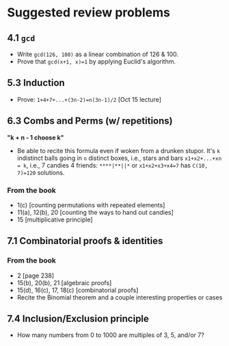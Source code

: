 # Suggested review problems
## 4.1 `gcd`
- Write `gcd(126, 100)` as a linear combination of 126 & 100.
- Prove that `gcd(x+1, x)=1` by applying Euclid's algorithm.
## 5.3 Induction
- Prove: `1+4+7+...+(3n-2)=n(3n-1)/2` [Oct 15 lecture]
## 6.3 Combs and Perms (w/ repetitions)
**"k + n - 1 choose k"**
- Be able to recite this formula even if woken from a drunken stupor. It's `k` indistinct balls going in `n` distinct boxes, i.e., stars and bars `x1+x2+...+xn = k`, i.e., 7 candies 4 friends: `****|**||*` or `x1+x2+x3+x4=7` has `C(10, 7)=120` solutions.
### From the book
- 1(c) [counting permutations with repeated elements]
- 11(a), 12(b), 20 [counting the ways to hand out candies]
- 15 [multiplicative principle]
## 7.1 Combinatorial proofs & identities
### From the book
- 2 [page 238]
- 15(b), 20(b), 21 [algebraic proofs]
- 15(d), 16(c), 17, 18(c) [combinatorial proofs]
- Recite the Binomial theorem and a couple interesting properties or cases
## 7.4 Inclusion/Exclusion principle
- How many numbers from 0 to 1000 are multiples of 3, 5, and/or 7?
